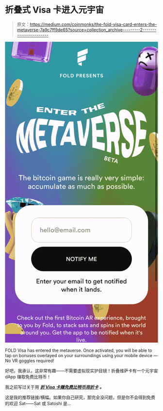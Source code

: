 # 折叠式 Visa 卡进入元宇宙

> 原文：<https://medium.com/coinmonks/the-fold-visa-card-enters-the-metaverse-7a9c7ff9de65?source=collection_archive---------2----------------------->

![](img/2e4abb9b926de362ea483252641b798d.png)

FOLD Visa has entered the metaverse. Once activated, you will be able to tap on bonuses overlayed on your surroundings using your mobile device — No VR goggles required!

好吧，我承认，这非常有趣——不需要虚拟现实护目镜！折叠维萨卡有一个元宇宙 dApp 赚取免费比特币！

我之前写过关于用 [***折 Visa 卡赚免费比特币用折卡***](/coinmonks/earn-free-bitcoin-with-the-fold-card-6da6ad3c262f) ***。***

这是我的推荐链接/横幅。如果你自己研究，那完全没问题，但是你不会得到免费的欢迎 Sat——Sat 或 Satoshi 是…